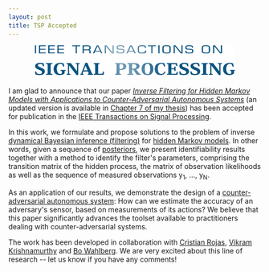 ```yaml
---
layout: post
title: TSP Accepted
---
```


<p align="center">
    <img width="400" src="/img/TSP-masthead.png">
</p>

I am glad to announce that our paper [*Inverse Filtering for Hidden Markov Models with
Applications to Counter-Adversarial Autonomous
Systems*](https://arxiv.org/pdf/2001.11809.pdf) (an updated version is
available in [Chapter 7 of my
thesis](https://kth.diva-portal.org/smash/get/diva2:1428900/FULLTEXT01.pdf)) has been
accepted for publication in the [IEEE Transactions on Signal
Processing](https://signalprocessingsociety.org/publications-resources/ieee-transactions-signal-processing).

In this work, we formulate and propose solutions to the problem of inverse [dynamical
Bayesian inference
(filtering)](https://en.wikipedia.org/wiki/Recursive_Bayesian_estimation) for [hidden
Markov models](https://en.wikipedia.org/wiki/Hidden_Markov_model). In other words, given
a sequence of [posteriors](https://en.wikipedia.org/wiki/Forward_algorithm), we present
identifiability results together with a method to identify the filter's parameters,
comprising the transition matrix of the hidden process, the matrix of observation
likelihoods as well as the sequence of measured observations y<sub>1</sub>, ...,
y<sub>N</sub>.

As an application of our results, we demonstrate the design of a [counter-adversarial
autonomous system](https://papers.ssrn.com/sol3/papers.cfm?abstract_id=2963835): How can
we estimate the accuracy of an adversary's sensor, based on measurements of its actions?
We believe that this paper significantly advances the toolset available to practitioners
dealing with counter-adversarial systems. 


The work has been developed in collaboration with [Cristian
Rojas](https://people.kth.se/~crro/index.html), [Vikram
Krishnamurthy](https://scholar.google.com/citations?user=em7o4kwAAAAJ&hl=en) and [Bo
Wahlberg](https://www.kth.se/profile/bo). We are very excited about this line of research
-- let us know if you have any comments! 
